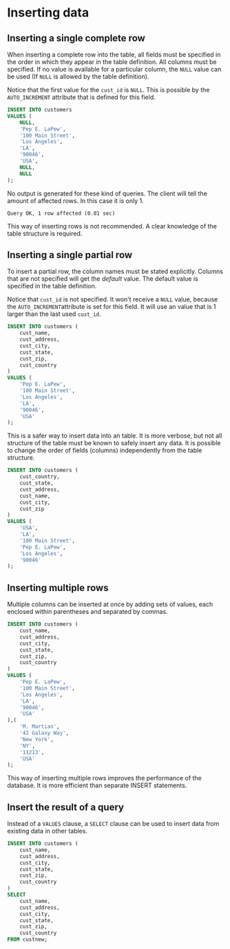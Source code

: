 # Inserting data

## Inserting a single complete row

When inserting a complete row into the table, all fields must be specified in the order in which they appear in the table definition. All columns must be specified. If no value is available for a particular column, the `NULL` value can be used (If `NULL` is allowed by the table definition).

Notice that the first value for the `cust_id` is `NULL`. This is possible by the `AUTO_INCREMENT` attribute that is defined for this field. 

```sql
INSERT INTO customers
VALUES (
    NULL,
    'Pep E. LaPew',
    '100 Main Street', 
    'Los Angeles',
    'LA',
    '90046',
    'USA',
    NULL,
    NULL
);
```

No output is generated for these kind of queries. The client will tell the amount of affected rows. In this case it is only 1.

```
Query OK, 1 row affected (0.01 sec)
```

This way of inserting rows is not recommended. A clear knowledge of the table structure is required.

## Inserting a single partial row

To insert a partial row, the column names must be stated explicitly. Columns that are not specified will get the *default* value. The default value is specified in the table definition.

Notice that `cust_id` is not specified. It won't receive a `NULL` value, because the `AUTO_INCREMENT`attribute is set for this field. It will use an value that is 1 larger than the last used `cust_id`.

```sql
INSERT INTO customers (
    cust_name,
    cust_address,
    cust_city,
    cust_state,
    cust_zip,
    cust_country
)
VALUES (
    'Pep E. LaPew',
    '100 Main Street', 
    'Los Angeles',
    'LA',
    '90046',
    'USA'
);
```

This is a safer way to insert data into an table. It is more verbose, but not all structure of the table must be known to safely insert any data. It is possible to change the order of fields (columns) independently from the table structure.

```sql
INSERT INTO customers (
    cust_country,
    cust_state,
    cust_address,
    cust_name,
    cust_city,
    cust_zip
)
VALUES (
    'USA',
    'LA',
    '100 Main Street', 
    'Pep E. LaPew',
    'Los Angeles',
    '90046'
);
```

## Inserting multiple rows

Multiple columns can be inserted at once by adding sets of values, each enclosed within parentheses and separated by commas.

```sql
INSERT INTO customers (
    cust_name,
    cust_address,
    cust_city,
    cust_state,
    cust_zip,
    cust_country
)
VALUES (
    'Pep E. LaPew',
    '100 Main Street', 
    'Los Angeles',
    'LA',
    '90046',
    'USA'
),(
    'M. Martian',
    '42 Galaxy Way', 
    'New York',
    'NY',
    '11213',
    'USA'
);
```

This way of inserting multiple rows improves the performance of the database. It is more efficient than separate INSERT statements.

## Insert the result of a query

Instead of a `VALUES` clause, a `SELECT` clause can be used to insert data from existing data in other tables.

```sql
INSERT INTO customers (
    cust_name,
    cust_address,
    cust_city,
    cust_state,
    cust_zip,
    cust_country
)
SELECT 
    cust_name,
    cust_address,
    cust_city,
    cust_state,
    cust_zip,
    cust_country
FROM custnew;

```

